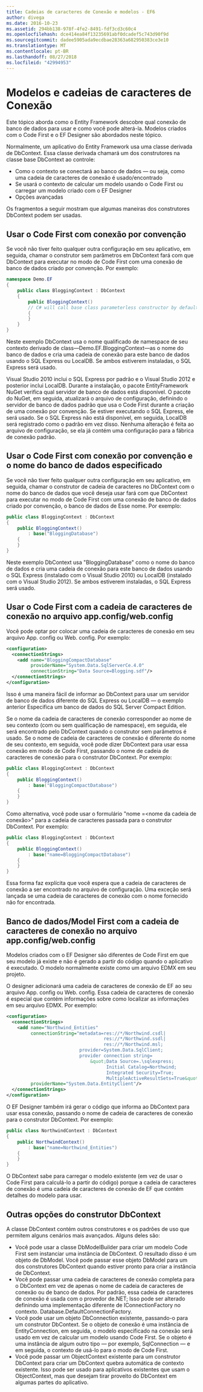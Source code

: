 ```yaml
---
title: Cadeias de caracteres de Conexão e modelos - EF6
author: divega
ms.date: 2016-10-23
ms.assetid: 294bb138-978f-4fe2-8491-fdf3cd3c60c4
ms.openlocfilehash: dce414ea84f13235691abf0dcadef5c743d90f9d
ms.sourcegitcommit: dadee5905ada9ecdbae28363a682950383ce3e10
ms.translationtype: MT
ms.contentlocale: pt-BR
ms.lasthandoff: 08/27/2018
ms.locfileid: "42994953"
---
```

# <a name="connection-strings-and-models"></a>Modelos e cadeias de caracteres de Conexão
Este tópico aborda como o Entity Framework descobre qual conexão de banco de dados para usar e como você pode alterá-la. Modelos criados com o Code First e o EF Designer são abordados neste tópico.  

Normalmente, um aplicativo do Entity Framework usa uma classe derivada de DbContext. Essa classe derivada chamará um dos construtores na classe base DbContext ao controle:  

- Como o contexto se conectará ao banco de dados — ou seja, como uma cadeia de caracteres de conexão é usado/encontrado  
- Se usará o contexto de calcular um modelo usando o Code First ou carregar um modelo criado com o EF Designer  
- Opções avançadas  

Os fragmentos a seguir mostram que algumas maneiras dos construtores DbContext podem ser usadas.  

## <a name="use-code-first-with-connection-by-convention"></a>Usar o Code First com conexão por convenção  

Se você não tiver feito qualquer outra configuração em seu aplicativo, em seguida, chamar o construtor sem parâmetros em DbContext fará com que DbContext para executar no modo de Code First com uma conexão de banco de dados criado por convenção. Por exemplo:  

``` csharp  
namespace Demo.EF
{
    public class BloggingContext : DbContext
    {
        public BloggingContext()
        // C# will call base class parameterless constructor by default
        {
        }
    }
}
```  

Neste exemplo DbContext usa o nome qualificado de namespace de seu contexto derivado de class—Demo.EF.BloggingContext—as o nome do banco de dados e cria uma cadeia de conexão para este banco de dados usando o SQL Express ou LocalDB. Se ambos estiverem instaladas, o SQL Express será usado.  

Visual Studio 2010 inclui o SQL Express por padrão e o Visual Studio 2012 e posterior inclui LocalDB. Durante a instalação, o pacote EntityFramework NuGet verifica qual servidor de banco de dados está disponível. O pacote do NuGet, em seguida, atualizará o arquivo de configuração, definindo o servidor de banco de dados padrão que usa o Code First durante a criação de uma conexão por convenção. Se estiver executando o SQL Express, ele será usado. Se o SQL Express não está disponível, em seguida, LocalDB será registrado como o padrão em vez disso. Nenhuma alteração é feita ao arquivo de configuração, se ela já contém uma configuração para a fábrica de conexão padrão.  

## <a name="use-code-first-with-connection-by-convention-and-specified-database-name"></a>Usar o Code First com conexão por convenção e o nome do banco de dados especificado  

Se você não tiver feito qualquer outra configuração em seu aplicativo, em seguida, chamar o construtor de cadeia de caracteres no DbContext com o nome do banco de dados que você deseja usar fará com que DbContext para executar no modo de Code First com uma conexão de banco de dados criado por convenção, o banco de dados de Esse nome. Por exemplo:  

``` csharp  
public class BloggingContext : DbContext
{
    public BloggingContext()
        : base("BloggingDatabase")
    {
    }
}
```  

Neste exemplo DbContext usa "BloggingDatabase" como o nome do banco de dados e cria uma cadeia de conexão para este banco de dados usando o SQL Express (instalado com o Visual Studio 2010) ou LocalDB (instalado com o Visual Studio 2012). Se ambos estiverem instaladas, o SQL Express será usado.  

## <a name="use-code-first-with-connection-string-in-appconfigwebconfig-file"></a>Usar o Code First com a cadeia de caracteres de conexão no arquivo app.config/web.config  

Você pode optar por colocar uma cadeia de caracteres de conexão em seu arquivo App. config ou Web. config. Por exemplo:  

``` xml  
<configuration>
  <connectionStrings>
    <add name="BloggingCompactDatabase"
         providerName="System.Data.SqlServerCe.4.0"
         connectionString="Data Source=Blogging.sdf"/>
  </connectionStrings>
</configuration>
```  

Isso é uma maneira fácil de informar ao DbContext para usar um servidor de banco de dados diferente do SQL Express ou LocalDB — o exemplo anterior Especifica um banco de dados do SQL Server Compact Edition.  

Se o nome da cadeia de caracteres de conexão corresponder ao nome de seu contexto (com ou sem qualificação de namespace), em seguida, ele será encontrado pelo DbContext quando o construtor sem parâmetros é usado. Se o nome de cadeia de caracteres de conexão é diferente do nome de seu contexto, em seguida, você pode dizer DbContext para usar essa conexão em modo de Code First, passando o nome de cadeia de caracteres de conexão para o construtor DbContext. Por exemplo:  

``` csharp  
public class BloggingContext : DbContext
{
    public BloggingContext()
        : base("BloggingCompactDatabase")
    {
    }
}
```  

Como alternativa, você pode usar o formulário "nome =\<nome da cadeia de conexão\>" para a cadeia de caracteres passada para o construtor DbContext. Por exemplo:  

``` csharp  
public class BloggingContext : DbContext
{
    public BloggingContext()
        : base("name=BloggingCompactDatabase")
    {
    }
}
```  

Essa forma faz explícita que você espera que a cadeia de caracteres de conexão a ser encontrado no arquivo de configuração. Uma exceção será lançada se uma cadeia de caracteres de conexão com o nome fornecido não for encontrada.  

## <a name="databasemodel-first-with-connection-string-in-appconfigwebconfig-file"></a>Banco de dados/Model First com a cadeia de caracteres de conexão no arquivo app.config/web.config  

Modelos criados com o EF Designer são diferentes de Code First em que seu modelo já existe e não é gerado a partir do código quando o aplicativo é executado. O modelo normalmente existe como um arquivo EDMX em seu projeto.  

O designer adicionará uma cadeia de caracteres de conexão de EF ao seu arquivo App. config ou Web. config. Essa cadeia de caracteres de conexão é especial que contém informações sobre como localizar as informações em seu arquivo EDMX. Por exemplo:  

``` xml  
<configuration>  
  <connectionStrings>  
    <add name="Northwind_Entities"  
         connectionString="metadata=res://*/Northwind.csdl|  
                                    res://*/Northwind.ssdl|  
                                    res://*/Northwind.msl;  
                           provider=System.Data.SqlClient;  
                           provider connection string=  
                               &quot;Data Source=.\sqlexpress;  
                                     Initial Catalog=Northwind;  
                                     Integrated Security=True;  
                                     MultipleActiveResultSets=True&quot;"  
         providerName="System.Data.EntityClient"/>  
  </connectionStrings>  
</configuration>
```  

O EF Designer também irá gerar o código que informa ao DbContext para usar essa conexão, passando o nome de cadeia de caracteres de conexão para o construtor DbContext. Por exemplo:  

``` csharp  
public class NorthwindContext : DbContext
{
    public NorthwindContext()
        : base("name=Northwind_Entities")
    {
    }
}
```  

O DbContext sabe para carregar o modelo existente (em vez de usar o Code First para calculá-lo a partir do código) porque a cadeia de caracteres de conexão é uma cadeia de caracteres de conexão de EF que contém detalhes do modelo para usar.  

## <a name="other-dbcontext-constructor-options"></a>Outras opções do construtor DbContext  

A classe DbContext contém outros construtores e os padrões de uso que permitem alguns cenários mais avançados. Alguns deles são:  

- Você pode usar a classe DbModelBuilder para criar um modelo Code First sem instanciar uma instância de DbContext. O resultado disso é um objeto de DbModel. Você pode passar esse objeto DbModel para um dos construtores DbContext quando estiver pronto para criar a instância de DbContext.  
- Você pode passar uma cadeia de caracteres de conexão completa para o DbContext em vez de apenas o nome de cadeia de caracteres de conexão ou de banco de dados. Por padrão, essa cadeia de caracteres de conexão é usada com o provedor de.NET; Isso pode ser alterado definindo uma implementação diferente de IConnectionFactory no contexto. Database.DefaultConnectionFactory.  
- Você pode usar um objeto DbConnection existente, passando-o para um construtor DbContext. Se o objeto de conexão é uma instância de EntityConnection, em seguida, o modelo especificado na conexão será usado em vez de calcular um modelo usando Code First. Se o objeto é uma instância de algum outro tipo — por exemplo, SqlConnection — e em seguida, o contexto de usá-lo para o modo de Code First.  
- Você pode passar um ObjectContext existente para um construtor DbContext para criar um DbContext quebra automática de contexto existente. Isso pode ser usado para aplicativos existentes que usam o ObjectContext, mas que desejam tirar proveito do DbContext em algumas partes do aplicativo.  
